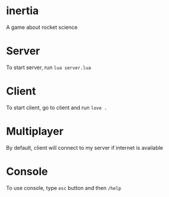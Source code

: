 # inertia
A game about rocket science

# Server
To start server, run `lua server.lua`

# Client
To start client, go to client and run `love .`

# Multiplayer
By default, client will connect to my server if internet is available

# Console
To use console, type `esc` button and then `/help`
